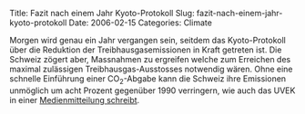 Title: Fazit nach einem Jahr Kyoto-Protokoll
Slug: fazit-nach-einem-jahr-kyoto-protokoll
Date: 2006-02-15
Categories: Climate

Morgen wird genau ein Jahr vergangen sein, seitdem das Kyoto-Protokoll über die Reduktion der Treibhausgasemissionen in Kraft getreten ist. Die Schweiz zögert aber, Massnahmen zu ergreifen welche zum Erreichen des maximal zulässigen Treibhausgas-Ausstosses notwendig wären. Ohne eine schnelle Einführung einer CO<sub>2</sub>-Abgabe kann die Schweiz ihre Emissionen unmöglich um acht Prozent gegenüber 1990 verringern, wie auch das UVEK in einer [Medienmitteilung schreibt](http://www.news.admin.ch/NSBSubscriber/message/de/3139).
